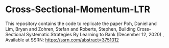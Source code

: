 # Cross-Sectional-Momentum-LTR
This repository contains the code to replicate the paper Poh, Daniel and Lim, Bryan and Zohren, Stefan and Roberts, Stephen, Building Cross-Sectional Systematic Strategies By Learning to Rank (December 12, 2020) , Available at SSRN: https://ssrn.com/abstract=3751012

